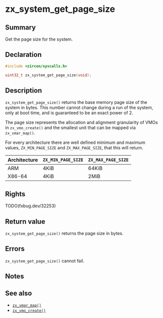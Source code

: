 <!-- Generated by zircon/scripts/update-docs-from-fidl, do not edit! -->
# zx_system_get_page_size

## Summary

Get the page size for the system.

## Declaration

```c
#include <zircon/syscalls.h>

uint32_t zx_system_get_page_size(void);
```

## Description

`zx_system_get_page_size()` returns the base memory page size of the system in
bytes. This number cannot change during a run of the system, only at boot time,
and is guaranteed to be an exact power of 2.

The page size represents the allocation and alignment granularity of VMOs in
`zx_vmo_create()` and the smallest unit that can be mapped via `zx_vmar_map()`.

For every architecture there are well defined minimum and maximum values,
`ZX_MIN_PAGE_SIZE` and `ZX_MAX_PAGE_SIZE`, that this will return.

| Architecture | `ZX_MIN_PAGE_SIZE` | `ZX_MAX_PAGE_SIZE` |
| ------------ | ------------------ | ------------------ |
| ARM          | 4KiB               | 64KiB              |
| X86-64       | 4KiB               | 2MiB               |

## Rights

TODO(fxbug.dev/32253)

## Return value

`zx_system_get_page_size()` returns the page size in bytes.

## Errors

`zx_system_get_page_size()` cannot fail.

## Notes

## See also

 - [`zx_vmar_map()`]
 - [`zx_vmo_create()`]

[`zx_vmar_map()`]: vmar_map.md
[`zx_vmo_create()`]: vmo_create.md

